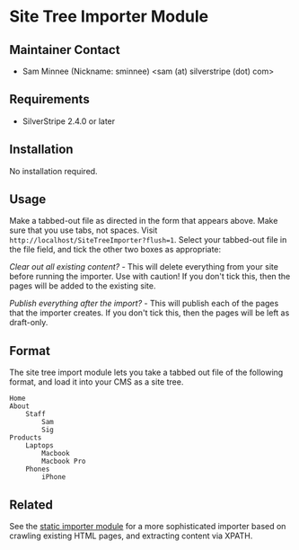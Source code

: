 # Site Tree Importer Module

## Maintainer Contact

 * Sam Minnee (Nickname: sminnee) 
   <sam (at) silverstripe (dot) com>

## Requirements
 
 * SilverStripe 2.4.0 or later

## Installation

No installation required.

## Usage 

Make a tabbed-out file as directed in the form that appears above. Make sure that you use tabs, not spaces.
Visit `http://localhost/SiteTreeImporter?flush=1`.
Select your tabbed-out file in the file field, and tick the other two boxes as appropriate:

*Clear out all existing content?* - This will delete everything from your site before running the importer. 
Use with caution! If you don't tick this, then the pages will be added to the existing site.

*Publish everything after the import?* - This will publish each of the pages that the importer creates. 
If you don't tick this, then the pages will be left as draft-only.

## Format

The site tree import module lets you take a tabbed out file of the following format, 
and load it into your CMS as a site tree.

	Home
	About
		Staff
			Sam
			Sig
	Products
		Laptops
			Macbook
			Macbook Pro
		Phones
			iPhone
			
## Related

See the [static importer module](http://silverstripe.org/static-importer-module/) for a more sophisticated
importer based on crawling existing HTML pages, and extracting content via XPATH.
